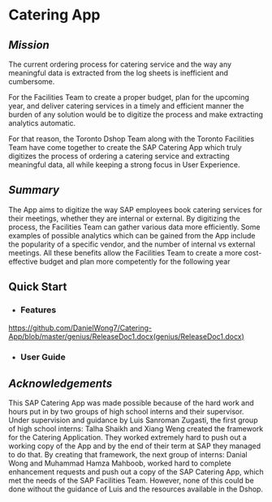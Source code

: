 # Catering App

## *Mission*
The current ordering process for catering service and the way any meaningful data is extracted from the log sheets is inefficient and cumbersome. 
 
For the Facilities Team to create a proper budget, plan for the upcoming year, and deliver catering services in a timely and efficient manner the burden of any solution would be to digitize the process and make extracting analytics automatic.

For that reason, the Toronto Dshop Team along with the Toronto Facilities Team have come together to create the SAP Catering App which truly digitizes the process of ordering a catering service and extracting meaningful data, all while keeping a strong focus in User Experience.

## *Summary*
The App aims to digitize the way SAP employees book catering services for their meetings, whether they are internal or external. By digitizing the process, the Facilities Team can gather various data more efficiently. Some examples of possible analytics which can be gained from the App include the popularity of a specific vendor, and the number of internal vs external meetings. All these benefits allow the Facilities Team to create a more cost-effective budget and plan more competently for the following year

## Quick Start
  * ### Features
  https://github.com/DanielWong7/Catering-App/blob/master/genius/ReleaseDoc1.docx(genius/ReleaseDoc1.docx)
  * ### User Guide
  
## *Acknowledgements*
This SAP Catering App was made possible because of the hard work and hours put in by two groups of high school interns and their supervisor. Under supervision and guidance by Luis Sanroman Zugasti, the first group of high school interns: Talha Shaikh and Xiang Weng created the framework for the Catering Application. They worked extremely hard to push out a working copy of the App and by the end of their term at SAP they managed to do that. By creating that framework, the next group of interns: Danial Wong and Muhammad Hamza Mahboob, worked hard to complete enhancement requests and push out a copy of the SAP Catering App, which met the needs of the SAP Facilities Team. However, none of this could be done without the guidance of Luis and the resources available in the Dshop.  
